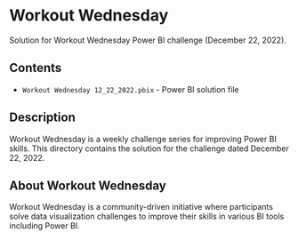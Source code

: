 # Workout Wednesday

Solution for Workout Wednesday Power BI challenge (December 22, 2022).

## Contents

- `Workout Wednesday 12_22_2022.pbix` - Power BI solution file

## Description

Workout Wednesday is a weekly challenge series for improving Power BI skills. This directory contains the solution for the challenge dated December 22, 2022.

## About Workout Wednesday

Workout Wednesday is a community-driven initiative where participants solve data visualization challenges to improve their skills in various BI tools including Power BI.
